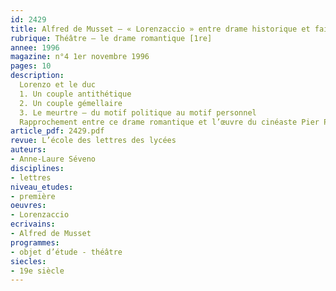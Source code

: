 ```yaml
---
id: 2429
title: Alfred de Musset – « Lorenzaccio » entre drame historique et fait divers pasolinien 
rubrique: Théâtre – le drame romantique [1re]
annee: 1996
magazine: n°4 1er novembre 1996
pages: 10
description: 
  Lorenzo et le duc
  1. Un couple antithétique
  2. Un couple gémellaire
  3. Le meurtre – du motif politique au motif personnel
  Rapprochement entre ce drame romantique et l’œuvre du cinéaste Pier Paolo Pasolini.
article_pdf: 2429.pdf
revue: L’école des lettres des lycées
auteurs:
- Anne-Laure Séveno
disciplines:
- lettres
niveau_etudes:
- première
oeuvres:
- Lorenzaccio
ecrivains:
- Alfred de Musset
programmes:
- objet d’étude - théâtre
siecles:
- 19e siècle
---
```

